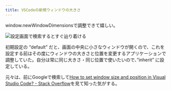 ```yaml
---
title: VSCodeの新規ウィンドウの大きさ
---
```

window.newWindowDimensionsで調整できて嬉しい。

![](https://lh3.googleusercontent.com/docs/ADP-6oH__biUS_-a1h_aAKFOnV6fzJ2wW9t_RceWC_494wJOAMekR5gzCbTxRrex1YRskNs2cgwrhYTTXF6Lef335GeiyESYVmZ76pW1VaOZ1N6BVjrSVhvaDH5sakZky_P0PFsnirGmTEvoTOiBg2y10Ngenrjp_7zC4JlflkEUMlaWXTPdyTXgIjl3VGRPFcVc3uvCFt9uSz-FG5IVEVxZQd7nU09LmrjmezUUI83i6YCKw_0dB3OGnOLI9kFdIqQI7PPA2ROo3f9j_kCBawawMywNs0PnlDlaoobFVg2fz-DOwhL48G5S2bMvSYscmYc0Fr-Upw3SQQjwyTXBSvF3c3gwA-Ti0_jmCQPWIt00oEaSUDKiFZbJl0K4TMm3WqomleM2NvhrOJCbKzq5fbQHF67PPJLSxreyxpSfRK6jalJSXyu-m2xr1qMfa9O3se8FT89UyFTxvJhtW4Pw1G6xjpTuCzw_h7jlOG3K7OIQqxZSWudpJIfFvrmVfiHU7T5Y8KfGwqBSn89jYDlIRf4S9d3w-0ntpAQj7sSKKlFmausqL-pNgQtiFS3hwTux8ozUsyAIziD1k6gt8j3Xi5oVwk0s0paNAdeCXu3KoOpN2Tq3lH3fSzL-UdYqelNpksN80kB4OuxineuuKrmR9cOG7ciEMfTXfD3g_vXPb0WLWdEzSz6q5ZkKEzWvzLIjDid7ok4yELHtqOp0AtMT9MsP8Py9xilef77UWJdf1OriadN0dv7i7ZvglbAqE5T8vFt5bz4mNLcMKWRSuavWz1AbDFGYlKaoxjsvVd9VRKlP9AWcNtaJv_YaeFGndMIb7omDaNF0SbDSeV__Z7j1M7ddYp7jTEk3aMYlz5Kd-i8DXpIokpfck82tl4UWc-O1L1mq5CDvc8ZlbGuZEvbnVCo0p_Q6b0w6-7Usq6r8u9bR8zIHi0qGx88OXIMxHjMm7Rw0M37ryzuo83UncC7ksoWS8mOk-YXxbtWd7XbMku1Na0nsc8_bIUZZzfrxSi-ZjfwgJLeXVvcY_Rym6zSRFG8aqysOLvvNV3mDwv-8mQBXCirFLdcPOjkQ9Vabbi8WyloJTJjpV5Q-K4KT1Wfcn3UsP8FMEbkKQR79PxRn40BObq_una7in_M141-mHx9CO6vSJIIkyOcW5p1Dl2ihU_s3vd_k6sbfrYTLMqM57n_4CMNcjznSqrE3kXGZ8BVK6XKBMQCOyk_9k9Qo8P9v62ECTvR6vREFacbRqvbG4MYLf_9cNDgdTQ "設定画面で検索するとすぐ辿り着ける")

初期設定の “default” だと、画面の中央に小さなウィンドウが開くので、これを設定する前はその度にウィンドウの大きさと位置を変更するアプリケーションで調整していた。自分は常に同じ大きさ・同じ位置で使いたいので、”inherit” に設定している。

元々は、前にGoogleで検索して[How to set window size and position in Visual Studio Code? - Stack Overflow](https://stackoverflow.com/questions/44412233/how-to-set-window-size-and-position-in-visual-studio-code)を見て知った気がする。
